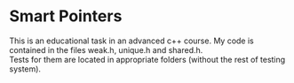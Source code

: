 # Smart Pointers

This is an educational task in an advanced c++ course. My code is contained in the files weak.h, unique.h and shared.h.  
Tests for them are located in appropriate folders (without the rest of testing system).

